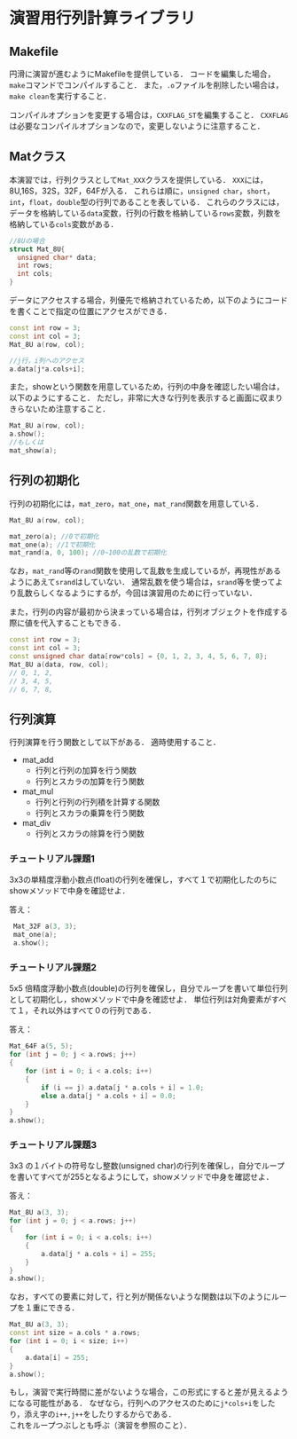 # 演習用行列計算ライブラリ
## Makefile
円滑に演習が進むようにMakefileを提供している．
コードを編集した場合，`make`コマンドでコンパイルすること．
また，`.o`ファイルを削除したい場合は，`make clean`を実行すること．

コンパイルオプションを変更する場合は，`CXXFLAG_ST`を編集すること．
`CXXFLAG`は必要なコンパイルオプションなので，変更しないように注意すること．


## Matクラス
本演習では，行列クラスとして`Mat_XXX`クラスを提供している．
`XXX`には，8U,16S，32S，32F，64Fが入る．
これらは順に，`unsigned char`，`short`，`int`，`float`，`double`型の行列であることを表している．
これらのクラスには，データを格納している`data`変数，行列の行数を格納している`rows`変数，列数を格納している`cols`変数がある．
```cpp
//8Uの場合
struct Mat_8U{
  unsigned char* data;
  int rows;
  int cols;
}
```

データにアクセスする場合，列優先で格納されているため，以下のようにコードを書くことで指定の位置にアクセスができる．
```cpp
const int row = 3;
const int col = 3;
Mat_8U a(row, col);

//j行，i列へのアクセス
a.data[j*a.cols+i];
```

また，showという関数を用意しているため，行列の中身を確認したい場合は，以下のようにすること．
ただし，非常に大きな行列を表示すると画面に収まりきらないため注意すること．

```cpp
Mat_8U a(row, col);
a.show();
//もしくは
mat_show(a);
```

## 行列の初期化
行列の初期化には，`mat_zero`，`mat_one`，`mat_rand`関数を用意している．
```cpp
Mat_8U a(row, col);

mat_zero(a); //0で初期化
mat_one(a); //1で初期化
mat_rand(a, 0, 100); //0~100の乱数で初期化
```
なお，`mat_rand`等の`rand`関数を使用して乱数を生成しているが，再現性があるようにあえて`srand`はしていない．
通常乱数を使う場合は，`srand`等を使ってより乱数らしくなるようにするが，今回は演習用のために行っていない．

また，行列の内容が最初から決まっている場合は，行列オブジェクトを作成する際に値を代入することもできる．

```cpp
const int row = 3;
const int col = 3;
const unsigned char data[row*cols] = {0, 1, 2, 3, 4, 5, 6, 7, 8};
Mat_8U a(data, row, col);
// 0, 1, 2,
// 3, 4, 5,
// 6, 7, 8,
```

## 行列演算
行列演算を行う関数として以下がある．
適時使用すること．
* mat_add
  - 行列と行列の加算を行う関数
  - 行列とスカラの加算を行う関数
* mat_mul
  - 行列と行列の行列積を計算する関数
  - 行列とスカラの乗算を行う関数
* mat_div
  - 行列とスカラの除算を行う関数
 
 
### チュートリアル課題1
3x3の単精度浮動小数点(float)の行列を確保し，すべて１で初期化したのちにshowメソッドで中身を確認せよ．

答え： 
 ```cpp
  Mat_32F a(3, 3);
  mat_one(a);
  a.show();
 ```

### チュートリアル課題2
5x5 倍精度浮動小数点(double)の行列を確保し，自分でループを書いて単位行列として初期化し，showメソッドで中身を確認せよ．
単位行列は対角要素がすべて１，それ以外はすべて０の行列である．

答え：
```cpp
Mat_64F a(5, 5);
for (int j = 0; j < a.rows; j++)
{
	for (int i = 0; i < a.cols; i++)
	{
		if (i == j) a.data[j * a.cols + i] = 1.0;
		else a.data[j * a.cols + i] = 0.0;
	}
}
a.show();
```
### チュートリアル課題3
3x3 の１バイトの符号なし整数(unsigned char)の行列を確保し，自分でループを書いてすべてが255となるようにして，showメソッドで中身を確認せよ．

答え：
```cpp
Mat_8U a(3, 3);
for (int j = 0; j < a.rows; j++)
{
	for (int i = 0; i < a.cols; i++)
	{
		a.data[j * a.cols + i] = 255;
	}
}
a.show();
```

なお，すべての要素に対して，行と列が関係ないような関数は以下のようにループを１重にできる．
```cpp
Mat_8U a(3, 3);
const int size = a.cols * a.rows;
for (int i = 0; i < size; i++)
{
	a.data[i] = 255;
}
a.show();
```
もし，演習で実行時間に差がないような場合，この形式にすると差が見えるようになる可能性がある．
なぜなら，行列へのアクセスのために`j*cols+i`をしたり，添え字の`i++,j++`をしたりするからである．  
これをループつぶしとも呼ぶ（演習を参照のこと）．

